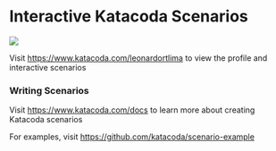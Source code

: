 # Interactive Katacoda Scenarios

[![](http://shields.katacoda.com/katacoda/leonardortlima/count.svg)](https://www.katacoda.com/leonardortlima "Get your profile on Katacoda.com")

Visit https://www.katacoda.com/leonardortlima to view the profile and interactive scenarios

### Writing Scenarios
Visit https://www.katacoda.com/docs to learn more about creating Katacoda scenarios

For examples, visit https://github.com/katacoda/scenario-example
